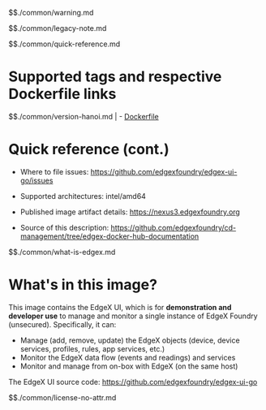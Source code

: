 $$./common/warning.md

$$./common/legacy-note.md

$$./common/quick-reference.md

# Supported tags and respective Dockerfile links

$$./common/version-hanoi.md |
        - [Dockerfile](https://github.com/edgexfoundry/edgex-ui-go/blob/v1.3.0/Dockerfile)

# Quick reference (cont.)

- Where to file issues: https://github.com/edgexfoundry/edgex-ui-go/issues

- Supported architectures: intel/amd64

- Published image artifact details: https://nexus3.edgexfoundry.org

- Source of this description: https://github.com/edgexfoundry/cd-management/tree/edgex-docker-hub-documentation

$$./common/what-is-edgex.md

# What's in this image?

This image contains the EdgeX UI, which is for **demonstration and developer use** to manage and monitor a single instance of EdgeX Foundry (unsecured).  Specifically, it can:
- Manage (add, remove, update) the EdgeX objects (device, device services, profiles, rules, app services, etc.)
- Monitor the EdgeX data flow (events and readings) and services
- Monitor and manage from on-box with EdgeX (on the same host)

The EdgeX UI source code: https://github.com/edgexfoundry/edgex-ui-go

$$./common/license-no-attr.md
